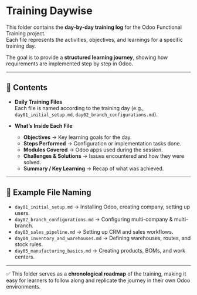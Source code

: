 # Training Daywise  

This folder contains the **day-by-day training log** for the Odoo Functional Training project.  
Each file represents the activities, objectives, and learnings for a specific training day.  

The goal is to provide a **structured learning journey**, showing how requirements are implemented step by step in Odoo.  

---

## 📂 Contents  

- **Daily Training Files**  
  Each file is named according to the training day (e.g., `day01_initial_setup.md`, `day02_branch_configurations.md`).  

- **What’s Inside Each File**  
  - **Objectives** → Key learning goals for the day.  
  - **Steps Performed** → Configuration or implementation tasks done.  
  - **Modules Covered** → Odoo apps used during the session.  
  - **Challenges & Solutions** → Issues encountered and how they were solved.  
  - **Summary / Key Learning** → Recap of what was achieved.  

---

## 📌 Example File Naming  

- `day01_initial_setup.md` → Installing Odoo, creating company, setting up users.  
- `day02_branch_configurations.md` → Configuring multi-company & multi-branch.  
- `day03_sales_pipeline.md` → Setting up CRM and sales workflows.  
- `day04_inventory_and_warehouses.md` → Defining warehouses, routes, and stock rules.  
- `day05_manufacturing_basics.md` → Creating products, BOMs, and work centers.  

---

✅ This folder serves as a **chronological roadmap** of the training, making it easy for learners to follow along and replicate the journey in their own Odoo environments.  
